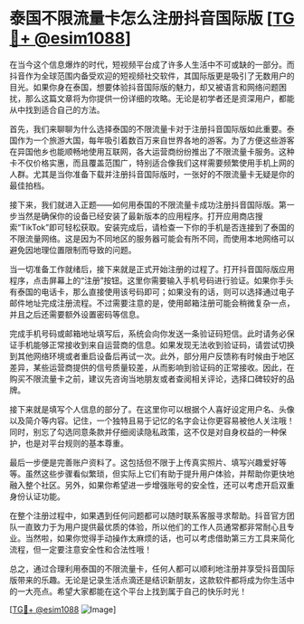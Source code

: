 # 泰国不限流量卡怎么注册抖音国际版 [[TG💪+ @esim1088](https://t.me/s/esim1088)]

在当今这个信息爆炸的时代，短视频平台成了许多人生活中不可或缺的一部分。而抖音作为全球范围内备受欢迎的短视频社交软件，其国际版更是吸引了无数用户的目光。如果你身在泰国，想要体验抖音国际版的魅力，却又被语言和网络问题困扰，那么这篇文章将为你提供一份详细的攻略。无论是初学者还是资深用户，都能从中找到适合自己的方法。

首先，我们来聊聊为什么选择泰国的不限流量卡对于注册抖音国际版如此重要。泰国作为一个旅游大国，每年吸引着数百万来自世界各地的游客。为了方便这些游客在异国他乡也能顺畅地使用互联网，各大运营商纷纷推出了不限流量卡服务。这种卡不仅价格实惠，而且覆盖范围广，特别适合像我们这样需要频繁使用手机上网的人群。尤其是当你准备下载并注册抖音国际版时，一张好的不限流量卡无疑是你的最佳拍档。

接下来，我们就进入正题——如何用泰国的不限流量卡成功注册抖音国际版。第一步当然是确保你的设备已经安装了最新版本的应用程序。打开应用商店搜索“TikTok”即可轻松获取。安装完成后，请检查一下你的手机是否连接到了泰国的不限流量网络。这是因为不同地区的服务器可能会有所不同，而使用本地网络可以避免因地理位置限制而导致的问题。

当一切准备工作就绪后，接下来就是正式开始注册的过程了。打开抖音国际版应用程序，点击屏幕上的“注册”按钮。这里你需要输入手机号码进行验证。如果你手头有泰国的电话卡，那么直接使用该号码即可；如果没有的话，则可以选择通过电子邮件地址完成注册流程。不过需要注意的是，使用邮箱注册可能会稍微复杂一点，并且之后还需要额外设置密码等信息。

完成手机号码或邮箱地址填写后，系统会向你发送一条验证码短信。此时请务必保证手机能够正常接收到来自运营商的信息。如果发现无法收到验证码，请尝试切换到其他网络环境或者重启设备后再试一次。此外，部分用户反馈称有时候由于地区差异，某些运营商提供的信号质量较差，从而影响到验证码的正常接收。因此，在购买不限流量卡之前，建议先咨询当地朋友或者查阅相关评论，选择口碑较好的品牌。

接下来就是填写个人信息的部分了。在这里你可以根据个人喜好设定用户名、头像以及简介等内容。记住，一个独特且易于记忆的名字会让你更容易被他人关注哦！同时，别忘了勾选同意条款并仔细阅读隐私政策，这不仅是对自身权益的一种保护，也是对平台规则的基本尊重。

最后一步便是完善账户资料了。这包括但不限于上传真实照片、填写兴趣爱好等等。虽然这些步骤看似繁琐，但实际上它们有助于提升用户体验，并帮助你更快地融入整个社区。另外，如果你希望进一步增强账号的安全性，还可以考虑开启双重身份认证功能。

在整个注册过程中，如果遇到任何问题都可以随时联系客服寻求帮助。抖音官方团队一直致力于为用户提供最优质的体验，所以他们的工作人员通常都非常耐心且专业。当然啦，如果你觉得手动操作太麻烦的话，也可以考虑借助第三方工具来简化流程，但一定要注意安全性和合法性哦！

总之，通过合理利用泰国的不限流量卡，任何人都可以顺利地注册并享受抖音国际版带来的乐趣。无论是记录生活点滴还是结识新朋友，这款软件都将成为你生活中的一大亮点。希望大家都能在这个平台上找到属于自己的快乐时光！

[[TG💪+ @esim1088](https://t.me/s/esim1088) ![Image](https://i.postimg.cc/4NQfJmqS/Snipaste-2025-05-13-00-14-12.png)]
